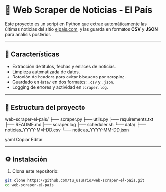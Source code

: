 # 📰 Web Scraper de Noticias - El País

Este proyecto es un script en Python que extrae automáticamente las últimas noticias del sitio [elpais.com](https://elpais.com/ultimas-noticias/), y las guarda en formatos **CSV** y **JSON** para análisis posterior.

---

## 🚀 Características

- Extracción de títulos, fechas y enlaces de noticias.
- Limpieza automatizada de datos.
- Rotación de headers para evitar bloqueos por scraping.
- Guardado en `data/` en dos formatos: `.csv` y `.json`.
- Logging de errores y actividad en `scraper.log`.

---

## 📂 Estructura del proyecto

web-scraper-el-pais/ ├── scraper.py ├── utils.py ├── requirements.txt ├── README.md ├── scraper.log ├── scheduler.sh └── data/ ├── noticias_YYYY-MM-DD.csv └── noticias_YYYY-MM-DD.json

yaml
Copiar
Editar

---

## ⚙️ Instalación

1. Clona este repositorio:
```bash
git clone https://github.com/tu_usuario/web-scraper-el-pais.git
cd web-scraper-el-pais
